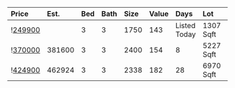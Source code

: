 | Price                                                                                    | Est.   | Bed | Bath | Size | Value | Days         | Lot       | Year | HOA |
| :--------------------------------------------------------------------------------------- | :----- | :-- | :--- | :--- | :---- | :----------- | :-------- | :--- | :-- |
| \![249900](https://www.movoto.com/home/2031-summerhouse-rd-cary-nc-27519-pid_hosx43b5jh) |        | 3   | 3    | 1750 | 143   | Listed Today | 1307 Sqft | 2013 | 160 |
| \![370000](https://www.movoto.com/home/804-transom-view-way-cary-nc-27519-413_2335805)   | 381600 | 3   | 3    | 2400 | 154   | 8            | 5227 Sqft | 2013 | 190 |
| \![424900](https://www.movoto.com/home/5013-lake-grove-blvd-cary-nc-27519-413_2331776)   | 462924 | 3   | 3    | 2338 | 182   | 28           | 6970 Sqft | 2007 | 70  |